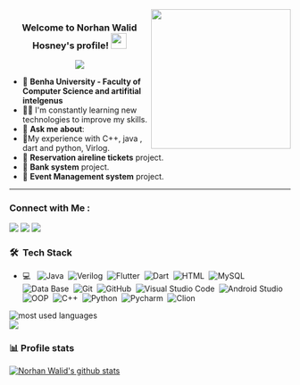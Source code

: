 
<img width="250" align="right" src="https://c.tenor.com/_DOBjnGspYAAAAAM/code-coding.gif">

<h3 align="center">
  Welcome to Norhan Walid Hosney's profile!
  <img src="https://media.giphy.com/media/hvRJCLFzcasrR4ia7z/giphy.gif" width="28">
</h3>

<!-- Typing SVG by DenverCoder1 - https://github.com/DenverCoder1/readme-typing-svg -->
<p align="center">
  <a href="https://github.com/DenverCoder1/readme-typing-svg"><img src="https://readme-typing-svg.herokuapp.com/?lines=Flutter%20Developer;Always%20learning%20new%20things&font=Fira%20Code&center=true&width=440&height=45&color=f75c7e&vCenter=true&size=22"></a>
</p> 

- 🏢 **Benha University - Faculty of Computer Science and artifitial intelgenus**
- 👨‍💻 I'm constantly learning new technologies to improve my skills.
- 💬 **Ask me about**:
- 🎯My experience with  C++, java , dart and python, Virlog.
- 🎯 **Reservation aireline tickets** project.
- 🎯 **Bank system** project.
- 🎯 **Event Management system** project.
  
--- 
### Connect with Me :

<a href="https://www.linkedin.com/in/norhan-walid-a87852273/" target="_blank"><img src="https://img.shields.io/badge/-Norhan%20Walid-0077B5?style=for-the-badge&logo=Linkedin&logoColor=white"/></a>
<a href="https://codeforces.com/profile/Nopav"><img src="https://img.shields.io/badge/-Norhan%20Walid-0077B5?style=for-the-badge&logo=Codforces&logoColor=white"/></a>
<a href="http://t.me/Nopavv" target="_blank"><img src="https://img.shields.io/badge/-Norhan%20Walid-0077B5?style=for-the-badge&logo=Telegram&logoColor=white"/></a>


### 🛠 &nbsp;Tech Stack
- 💻 &nbsp;
![Java](https://img.shields.io/badge/-java-05122A?style=flat&logo=java)&nbsp;
![Verilog](https://img.shields.io/badge/-Verilog-05122A?style=flat&logo=Verilog&logoColor=007ACC)&nbsp;
![Flutter](https://img.shields.io/badge/-Flutter-05122A?style=flat&logo=Flutter)&nbsp;
![Dart](https://img.shields.io/badge/-Dart-05122A?style=flat&logo=Dart&logoColor=563D7C)&nbsp;
![HTML](https://img.shields.io/badge/-HTML-05122A?style=flat&logo=HTML5)&nbsp;
![MySQL](https://img.shields.io/badge/-MySQL-05122A?style=flat&logo=MySQL)
![Data Base](https://img.shields.io/badge/-Data%20Base-05122A?style=flat&logo=Data-Base&logoColor=339933)&nbsp;
![Git](https://img.shields.io/badge/-Git-05122A?style=flat&logo=git)&nbsp;
![GitHub](https://img.shields.io/badge/-GitHub-05122A?style=flat&logo=github)&nbsp;
![Visual Studio Code](https://img.shields.io/badge/-Visual%20Studio%20Code-05122A?style=flat&logo=visual-studio-code&logoColor=007ACC)&nbsp;
![Android Studio](https://img.shields.io/badge/-Android%20Studio-05122A?style=flat&logo=Android%20Studio)&nbsp;
![OOP](https://img.shields.io/badge/-OOP-05122A?style=flat&logo=OOP)&nbsp;
![C++](https://img.shields.io/badge/-C++-05122A?style=flat&logo=C++)&nbsp;
![Python](https://img.shields.io/badge/-Python%20-05122A?style=flat&logo=python)&nbsp;
![Pycharm](https://img.shields.io/badge/-Pycharm-05122A?style=flat&logo=Pycharm)&nbsp;
![Clion](https://img.shields.io/badge/-Clion-05122A?style=flat&logo=Clion)&nbsp;



<img align="left" src="https://github-readme-stats.vercel.app/api/top-langs?username=NorhanWalid2
&show_icons=true&locale=en&layout=compact&theme=radical" alt="most used languages" />
<br>
<a href="https://komarev.com/ghpvc/?username=NorhanWalid2
&style=for-the-badge">
    <img src="https://komarev.com/ghpvc/?username=NorhanWalid2
&style=for-the-badge">
</a>

### 📊 Profile stats

[![Norhan Walid's github stats](https://github-readme-stats.vercel.app/api?username=NorhanWalid2&show_icons=true&title_color=fff&icon_color=79ff97&text_color=9f9f9f&bg_color=151515)]([https://github.com/Hagershohieb/github-readme](https://github.com/SaraSaadMohamud/SaraSaadMohamud/edit/main/README.md)-stats)
